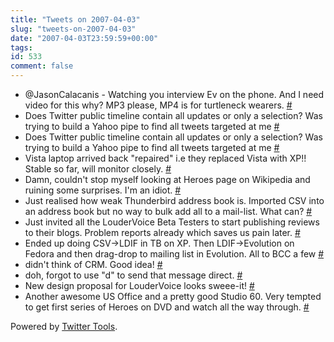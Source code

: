 ```yaml
---
title: "Tweets on 2007-04-03"
slug: "tweets-on-2007-04-03"
date: "2007-04-03T23:59:59+00:00"
tags:
id: 533
comment: false
---
```


*   @JasonCalacanis - Watching you interview Ev on the phone. And I need video for this why? MP3 please, MP4 is for turtleneck wearers. [#](http://twitter.com/conoro/statuses/18285031)
*   Does Twitter public timeline contain all updates or only a selection? Was trying to build a Yahoo pipe to find all tweets targeted at me [#](http://twitter.com/conoro/statuses/18288561)
*   Does Twitter public timeline contain all updates or only a selection? Was trying to build a Yahoo pipe to find all tweets targeted at me [#](http://twitter.com/conoro/statuses/18306531)
*   Vista laptop arrived back "repaired" i.e they replaced Vista with XP!! Stable so far, will monitor closely. [#](http://twitter.com/conoro/statuses/18306951)
*   Damn, couldn't stop myself looking at Heroes page on Wikipedia and ruining some surprises. I'm an idiot. [#](http://twitter.com/conoro/statuses/18307141)
*   Just realised how weak Thunderbird address book is. Imported CSV into an address book but no way to bulk add all to a mail-list. What can? [#](http://twitter.com/conoro/statuses/18358621)
*   Just invited all the LouderVoice Beta Testers to start publishing reviews to their blogs. Problem reports already which saves us pain later. [#](http://twitter.com/conoro/statuses/18414541)
*   Ended up doing CSV-&gt;LDIF in TB on XP. Then LDIF-&gt;Evolution on Fedora and then drag-drop to mailing list in Evolution. All to BCC a few [#](http://twitter.com/conoro/statuses/18415281)
*   didn't think of CRM. Good idea! [#](http://twitter.com/conoro/statuses/18425551)
*   doh, forgot to use "d" to send that message direct. [#](http://twitter.com/conoro/statuses/18426161)
*   New design proposal for LouderVoice looks sweee-it! [#](http://twitter.com/conoro/statuses/18549571)
*   Another awesome US Office and a pretty good Studio 60\. Very tempted to get first series of Heroes on DVD and watch all the way through. [#](http://twitter.com/conoro/statuses/18785371)

Powered by [Twitter Tools](http://alexking.org/projects/wordpress).
